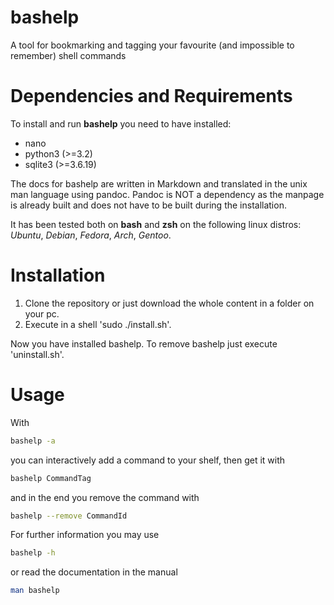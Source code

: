 bashelp
=======

A tool for bookmarking and tagging your favourite (and impossible to remember) shell commands

Dependencies and Requirements
==============================
To install and run **bashelp** you need to have installed:
* nano 
* python3 (>=3.2)
* sqlite3 (>=3.6.19)

The docs for bashelp are written in Markdown and translated in the unix man language using pandoc. 
Pandoc is NOT a dependency as the manpage is already built and does not have to be built during the installation.

It has been tested both on **bash** and **zsh** on the following linux distros: *Ubuntu*, *Debian*, *Fedora*, *Arch*, *Gentoo*.

Installation
============
1. Clone the repository or just download the whole content in a folder on your pc.
2. Execute in a shell 'sudo ./install.sh'.

Now you have installed bashelp.
To remove bashelp just execute 'uninstall.sh'.

Usage
=====
With
```bash
bashelp -a
```
you can interactively add a command to your shelf,
then get it with
```bash
bashelp CommandTag
```
and in the end you remove the command with
```bash
bashelp --remove CommandId
```

For further information you may use 
```bash
bashelp -h
```
or read the documentation in the manual
```bash
man bashelp
```
